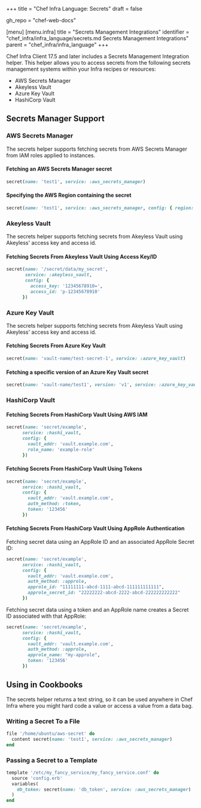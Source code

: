 +++
title = "Chef Infra Language: Secrets"
draft = false

gh_repo = "chef-web-docs"

[menu]
  [menu.infra]
    title = "Secrets Management Integrations"
    identifier = "chef_infra/infra_language/secrets.md Secrets Management Integrations"
    parent = "chef_infra/infra_language"
+++

Chef Infra Client 17.5 and later includes a Secrets Management Integration helper. This helper allows you to access secrets from the following secrets management systems within your Infra recipes or resources:

- AWS Secrets Manager
- Akeyless Vault
- Azure Key Vault
- HashiCorp Vault

## Secrets Manager Support

### AWS Secrets Manager

The secrets helper supports fetching secrets from AWS Secrets Manager from IAM roles applied to instances.

#### Fetching an AWS Secrets Manager secret

```ruby
secret(name: 'test1', service: :aws_secrets_manager)
```

#### Specifying the AWS Region containing the secret

```ruby
secret(name: 'test1', service: :aws_secrets_manager, config: { region: 'us-west-2' })
```

### Akeyless Vault

The secrets helper supports fetching secrets from Akeyless Vault using Akeyless' access key and access id.

#### Fetching Secrets From Akeyless Vault Using Access Key/ID

```ruby
secret(name: '/secret/data/my_secret',
       service: :akeyless_vault,
       config: {
         access_key: '12345678910=',
         access_id: 'p-12345678910'
      })
```

### Azure Key Vault

The secrets helper supports fetching secrets from Akeyless Vault using Akeyless' access key and access id.

#### Fetching Secrets From Azure Key Vault

```ruby
secret(name: 'vault-name/test-secret-1', service: :azure_key_vault)
```

#### Fetching a specific version of an Azure Key Vault secret

```ruby
secret(name: 'vault-name/test1', version: 'v1', service: :azure_key_vault)
```

### HashiCorp Vault

#### Fetching Secrets From HashiCorp Vault Using AWS IAM

```ruby
secret(name: 'secret/example',
      service: :hashi_vault,
      config: {
        vault_addr: 'vault.example.com',
        role_name: 'example-role'
      })
```

#### Fetching Secrets From HashiCorp Vault Using Tokens

```ruby
secret(name: 'secret/example',
      service: :hashi_vault,
      config: {
        vault_addr: 'vault.example.com',
        auth_method: :token,
        token: '123456'
      })
```

#### Fetching Secrets From HashiCorp Vault Using AppRole Authentication

Fetching secret data using an AppRole ID and an associated AppRole Secret ID:

```ruby
secret(name: 'secret/example',
      service: :hashi_vault,
      config: {
        vault_addr: 'vault.example.com',
        auth_method: :approle,
        approle_id: "11111111-abcd-1111-abcd-111111111111",
        approle_secret_id: "22222222-abcd-2222-abcd-222222222222"
      })
```

Fetching secret data using a token and an AppRole name creates a Secret ID associated with that AppRole:

```ruby
secret(name: 'secret/example',
      service: :hashi_vault,
      config: {
        vault_addr: 'vault.example.com',
        auth_method: :approle,
        approle_name: "my-approle",
        token: '123456'
      })
```

## Using in Cookbooks

The secrets helper returns a text string, so it can be used anywhere in Chef Infra where you might hard code a value or access a value from a data bag.

### Writing a Secret To a File

```ruby
file '/home/ubuntu/aws-secret' do
  content secret(name: 'test1', service: :aws_secrets_manager)
end
```

### Passing a Secret to a Template

```ruby
template '/etc/my_fancy_service/my_fancy_service.conf' do
  source 'config.erb'
  variables(
    db_token: secret(name: 'db_token', service: :aws_secrets_manager)
  )
end
```
